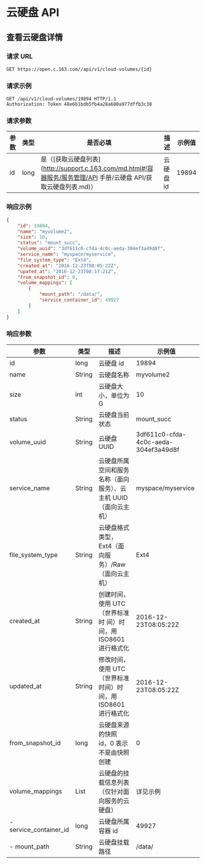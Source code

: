 #  云硬盘 API

## 查看云硬盘详情

### 请求 URL

`GET https://open.c.163.com//api/v1/cloud-volumes/{id}`

### 请求示例

```http
GET /api/v1/cloud-volumes/19894 HTTP/1.1
Authorization: Token 48e6b1bdb5fb4a28a680a977dffb3c30
```
### 请求参数


| 参数 | 类型 |                                                      是否必填                                                     |    描述   | 示例值 |
|------|------|-------------------------------------------------------------------------------------------------------------------|-----------|--------|
| id   | long | 是（[获取云硬盘列表](http://support.c.163.com/md.html#!容器服务/服务管理/API 手册/云硬盘 API/获取云硬盘列表.md)） | 云硬盘 id |    19894 |

### 响应示例

```json
{
    "id": 19894, 
    "name": "myvolume2", 
    "size": 10, 
    "status": "mount_succ", 
    "volume_uuid": "3df611c0-cfda-4c0c-aeda-304ef3a49d8f",
    "service_name": "myspace/myservice", 
    "file_system_type": "Ext4", 
    "created_at": "2016-12-23T08:05:22Z", 
    "upated_at": "2016-12-23T08:17:21Z", 
    "from_snapshot_id": 0, 
    "volume_mappings": [
        {
            "mount_path": "/data/", 
            "service_container_id": 49927
        }
    ]
}
```


### 响应参数

|          参数          |  类型  |                               描述                              |                示例值                |
|------------------------|--------|-----------------------------------------------------------------|--------------------------------------|
| id                     | long   | 云硬盘 id                                                       | 19894                                |
| name                   | String | 云硬盘名称                                                      | myvolume2                            |
| size                   | int    | 云硬盘大小，单位为 G                                            | 10                                   |
| status                 | String | 云硬盘当前状态                                                  | mount_succ                           |
| volume_uuid            | String | 云硬盘 UUID                                                     | 3df611c0-cfda-4c0c-aeda-304ef3a49d8f |
| service_name           | String | 云硬盘所属空间和服务名称（面向服务）、云主机 UUID（面向云主机） | myspace/myservice                    |
| file_system_type       | String | 云硬盘格式类型，Ext4（面向服务）/Raw（面向云主机）              | Ext4                                 |
| created_at             | String | 创建时间，使用 UTC（世界标准时 间）时间，用 ISO8601 进行格式化  | 2016-12-23T08:05:22Z                 |
| updated_at             | String | 修改时间，使用 UTC（世界标准时间）时间，用 ISO8601 进行格式化   | 2016-12-23T08:05:22Z                 |
| from_snapshot_id       | long   | 云硬盘来源的快照 id，0 表示不是由快照创建                       | 0                                    |
| volume_mappings        | List   | 云硬盘的挂载信息列表（仅针对面向服务的云硬盘）                  | 详见示例                             |
| - service_container_id | long   | 云硬盘所属容器 id                                               | 49927                                |
| - mount_path           | String | 云硬盘挂载路径                                                  | /data/                               |



